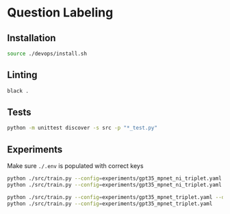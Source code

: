 # Question Labeling

## Installation

```sh
source ./devops/install.sh
```

## Linting

```sh
black .
```

## Tests

```sh
python -m unittest discover -s src -p "*_test.py"
```

## Experiments

Make sure `./.env` is populated with correct keys

```sh
python ./src/train.py --config=experiments/gpt35_mpnet_ni_triplet.yaml --debug
python ./src/train.py --config=experiments/gpt35_mpnet_ni_triplet.yaml

python ./src/train.py --config=experiments/gpt35_mpnet_triplet.yaml --debug
python ./src/train.py --config=experiments/gpt35_mpnet_triplet.yaml
```
